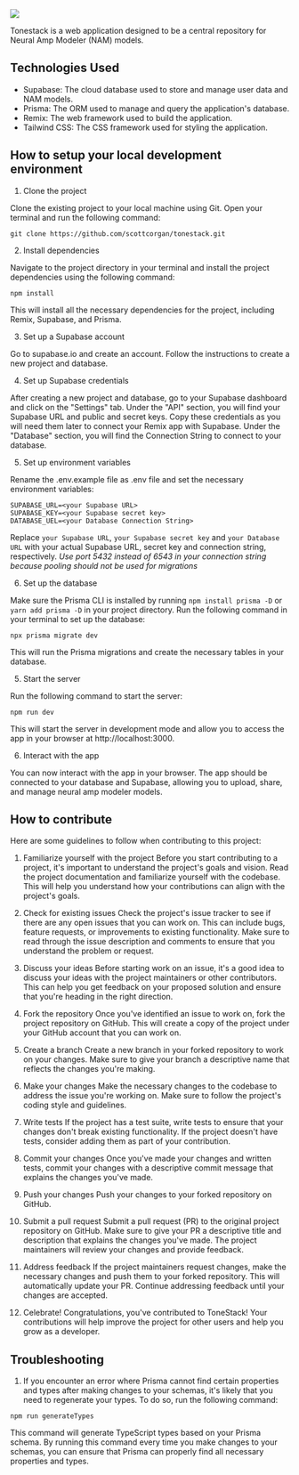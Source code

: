 <img src="https://media.discordapp.net/attachments/1085939013476692068/1086041031570632744/Bildschirmfoto_2023-03-16_um_22.38.48.png?width=2040&height=1318">

Tonestack is a web application designed to be a central repository for Neural Amp Modeler (NAM) models.

## Technologies Used

* Supabase: The cloud database used to store and manage user data and NAM models.
* Prisma: The ORM used to manage and query the application's database.
* Remix: The web framework used to build the application.
* Tailwind CSS: The CSS framework used for styling the application.

## How to setup your local development environment

1. Clone the project

Clone the existing project to your local machine using Git. Open your terminal and run the following command:
```
git clone https://github.com/scottcorgan/tonestack.git
```

2. Install dependencies

Navigate to the project directory in your terminal and install the project dependencies using the following command:
```
npm install
```

This will install all the necessary dependencies for the project, including Remix, Supabase, and Prisma.

3. Set up a Supabase account

Go to supabase.io and create an account. Follow the instructions to create a new project and database.

4. Set up Supabase credentials

After creating a new project and database, go to your Supabase dashboard and click on the "Settings" tab.
Under the "API" section, you will find your Supabase URL and public and secret keys. Copy these credentials as you will need them later to connect your Remix app with Supabase.
Under the "Database" section, you will find the Connection String to connect to your database.

5. Set up environment variables

Rename the .env.example file as .env file and set the necessary environment variables:
```
SUPABASE_URL=<your Supabase URL>
SUPABASE_KEY=<your Supabase secret key>
DATABASE_UEL=<your Database Connection String>
```

Replace `your Supabase URL`, `your Supabase secret key` and `your Database URL` with your actual Supabase URL, secret key and connection string, respectively.
*Use port 5432 instead of 6543 in your connection string because pooling should not be used for migrations*

6. Set up the database

Make sure the Prisma CLI is installed by running `npm install prisma -D` or `yarn add prisma -D` in your project directory.
Run the following command in your terminal to set up the database:
```
npx prisma migrate dev
```

This will run the Prisma migrations and create the necessary tables in your database.

5. Start the server

Run the following command to start the server:
```
npm run dev
```

This will start the server in development mode and allow you to access the app in your browser at http://localhost:3000.

6. Interact with the app

You can now interact with the app in your browser. The app should be connected to your database and Supabase, allowing you to upload, share, and manage neural amp modeler models.

## How to contribute

Here are some guidelines to follow when contributing to this project:

1. Familiarize yourself with the project
Before you start contributing to a project, it's important to understand the project's goals and vision. Read the project documentation and familiarize yourself with the codebase. This will help you understand how your contributions can align with the project's goals.

2. Check for existing issues
Check the project's issue tracker to see if there are any open issues that you can work on. This can include bugs, feature requests, or improvements to existing functionality. Make sure to read through the issue description and comments to ensure that you understand the problem or request.

3. Discuss your ideas
Before starting work on an issue, it's a good idea to discuss your ideas with the project maintainers or other contributors. This can help you get feedback on your proposed solution and ensure that you're heading in the right direction.

4. Fork the repository
Once you've identified an issue to work on, fork the project repository on GitHub. This will create a copy of the project under your GitHub account that you can work on.

5. Create a branch
Create a new branch in your forked repository to work on your changes. Make sure to give your branch a descriptive name that reflects the changes you're making.

6. Make your changes
Make the necessary changes to the codebase to address the issue you're working on. Make sure to follow the project's coding style and guidelines.

7. Write tests
If the project has a test suite, write tests to ensure that your changes don't break existing functionality. If the project doesn't have tests, consider adding them as part of your contribution.

8. Commit your changes
Once you've made your changes and written tests, commit your changes with a descriptive commit message that explains the changes you've made.

9. Push your changes
Push your changes to your forked repository on GitHub.

10. Submit a pull request
Submit a pull request (PR) to the original project repository on GitHub. Make sure to give your PR a descriptive title and description that explains the changes you've made. The project maintainers will review your changes and provide feedback.

11. Address feedback
If the project maintainers request changes, make the necessary changes and push them to your forked repository. This will automatically update your PR. Continue addressing feedback until your changes are accepted.

12. Celebrate!
Congratulations, you've contributed to ToneStack! Your contributions will help improve the project for other users and help you grow as a developer.

## Troubleshooting

1. If you encounter an error where Prisma cannot find certain properties and types after making changes to your schemas, it's likely that you need to regenerate your types.
To do so, run the following command:
```
npm run generateTypes
```

This command will generate TypeScript types based on your Prisma schema. By running this command every time you make changes to your schemas, you can ensure that Prisma can properly find all necessary properties and types.
